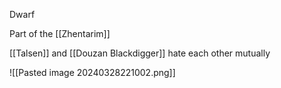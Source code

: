 Dwarf

Part of the [[Zhentarim]]

[[Talsen]] and [[Douzan Blackdigger]] hate each other mutually

![[Pasted image 20240328221002.png]]